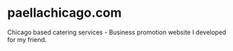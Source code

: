 paellachicago.com
=================

Chicago based catering services - Business promotion website I developed for my friend.